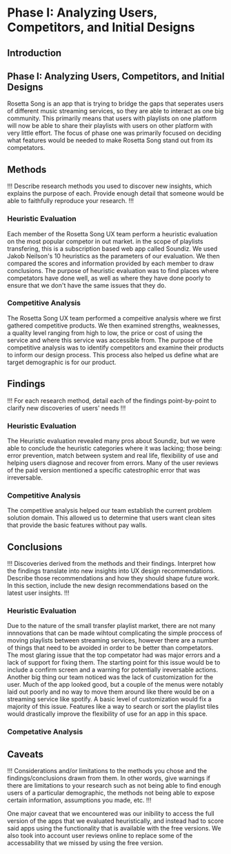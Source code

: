 # Phase I: Analyzing Users, Competitors, and Initial Designs

## Introduction
## Phase I: Analyzing Users, Competitors, and Initial Designs
Rosetta Song is an app that is trying to bridge the gaps that seperates users of different music streaming services, so they are able to interact as one big community.  This primarily means that users with playlists on one platform will now be able to share their playlists with users on other platform with very little effort.  The focus of phase one was primarily focused on deciding what features would be needed to make Rosetta Song stand out from its competators.

## Methods

!!! Describe research methods you used to discover new insights, which explains the purpose of each. Provide enough detail that someone would be able to faithfully reproduce your research. !!!

### Heuristic Evaluation
Each member of the Rosetta Song UX team perform a heuristic evaluation on the most popular competor in out market. in the scope of playlists transfering, this is a subscription based web app called Soundiz.  We used Jakob Neilson's 10 heuristics as the parameters of our evaluation. We then compared the scores and information provided by each member to draw conclusions. The purpose of heuristic evaluation was to find places where competators have done well, as well as where they have done poorly to ensure that we don't have the same issues that they do.

### Competitive Analysis
The Rosetta Song UX team performed a compeitive analysis where we first gathered competitive products. We then examined strengths, weaknesses, a quality level ranging from high to low, the price or cost of using the service and where this service was accessible from. The purpose of the competitive analysis was to identify competitors and examine their products to inform our design process. This process also helped us define what are target demographic is for our product.

## Findings

!!! For each research method, detail each of the findings point-by-point to clarify new discoveries of users' needs !!!

### Heuristic Evaluation
The Heuristic evaluation revealed many pros about Soundiz, but we were able to conclude the heuristic categories where it was lacking; those being: error prevention, match between system and real life, flexibility of use and helping users diagnose and recover from errors. Many of the user reviews of the paid version mentioned a specific catestrophic error that was irreversable.

### Competitive Analysis
The competitive analysis helped our team establish the current problem solution domain. This allowed us to determine that users want clean sites that provide the basic features without pay walls.

## Conclusions

!!! Discoveries derived from the methods and their findings. Interpret how the findings translate into new insights into UX design recommendations. Describe those recommendations and how they should shape future work. In this section, include the new design recommendations based on the latest user insights. !!!

### Heuristic Evaluation
Due to the nature of the small transfer playlist market, there are not many innnovations that can be made wihtout complicating the simple proccess of moving playlists between streaming services, however there are a number of things that need to be avoided in order to be better than competators. The most glaring issue that the top competator had was major errors and a lack of support for fixing them. The starting point for this issue would be to include a confirm screen and a warning for potentially ireversable actions. Another big thing our team noticed was the lack of customization for the user. Much of the app looked good, but a couple of the menus were notably laid out poorly and no way to move them around like there would be on a streaming service like spotify. A basic level of customization would fix a majority of this issue. Features like a way to search or sort the playlist tiles would drastically improve the flexibility of use for an app in this space.


### Competative Analysis


## Caveats

!!! Considerations and/or limitations to the methods you chose and the findings/conclusions drawn from them. In other words, give warnings if there are limitations to your research such as not being able to find enough users of a particular demographic, the methods not being able to expose certain information, assumptions you made, etc. !!!

One major caveat that we encountered was our inibility to access the full version of the apps that we evaluated heuristically, and instead had to score said apps using the functionality that is available with the free versions.  We also took into account user reviews online to replace some of the accessability that we missed by using the free version.
